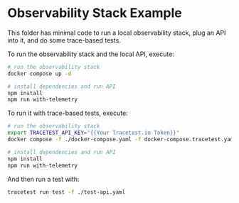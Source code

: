 # Observability Stack Example

This folder has minimal code to run a local observability stack, plug an API into it, and do some trace-based tests.

To run the observability stack and the local API, execute:

```sh
# run the observability stack 
docker compose up -d

# install dependencies and run API
npm install
npm run with-telemetry

```

To run it with trace-based tests, execute:

```sh
# run the observability stack 
export TRACETEST_API_KEY="{{Your Tracetest.io Token}}"
docker compose -f ./docker-compose.yaml -f docker-compose.tracetest.yaml up -d

# install dependencies and run API
npm install
npm run with-telemetry
```

And then run a test with:
```sh
tracetest run test -f ./test-api.yaml
```
